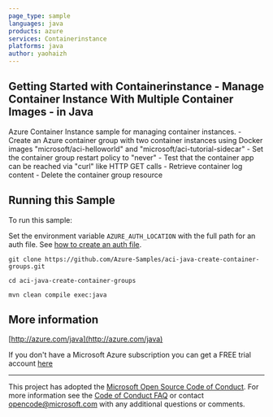 ```yaml
---
page_type: sample
languages: java
products: azure
services: Containerinstance
platforms: java
author: yaohaizh
---
```


## Getting Started with Containerinstance - Manage Container Instance With Multiple Container Images - in Java ##


  Azure Container Instance sample for managing container instances.
     - Create an Azure container group with two container instances using Docker images "microsoft/aci-helloworld" and "microsoft/aci-tutorial-sidecar"
     - Set the container group restart policy to "never"
     - Test that the container app can be reached via "curl" like HTTP GET calls
     - Retrieve container log content
     - Delete the container group resource
 

## Running this Sample ##

To run this sample:

Set the environment variable `AZURE_AUTH_LOCATION` with the full path for an auth file. See [how to create an auth file](https://github.com/Azure/azure-libraries-for-java/blob/master/AUTH.md).

    git clone https://github.com/Azure-Samples/aci-java-create-container-groups.git

    cd aci-java-create-container-groups

    mvn clean compile exec:java

## More information ##

[http://azure.com/java](http://azure.com/java)

If you don't have a Microsoft Azure subscription you can get a FREE trial account [here](http://go.microsoft.com/fwlink/?LinkId=330212)

---

This project has adopted the [Microsoft Open Source Code of Conduct](https://opensource.microsoft.com/codeofconduct/). For more information see the [Code of Conduct FAQ](https://opensource.microsoft.com/codeofconduct/faq/) or contact [opencode@microsoft.com](mailto:opencode@microsoft.com) with any additional questions or comments.
